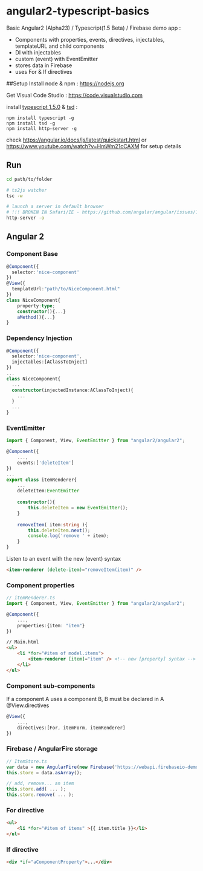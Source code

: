 # angular2-typescript-basics
Basic Angular2 (Alpha23) / Typescript(1.5 Beta) / Firebase demo app :
- Components with properties, events, directives, injectables, templateURL and child components
- DI with injectables
- custom (event) with EventEmitter
- stores data in Firebase
- uses For & If directives

##Setup
Install node & npm : https://nodejs.org

Get Visual Code Studio : https://code.visualstudio.com

install [typescript 1.5.0](http://www.typescriptlang.org) & [tsd](https://github.com/Definitelytyped/tsd#readme) :
```
npm install typescript -g
npm install tsd -g
npm install http-server -g
```
check https://angular.io/docs/js/latest/quickstart.html or https://www.youtube.com/watch?v=HmWm21cCAXM for setup details 

## Run
```bash
cd path/to/folder

# ts2js watcher
tsc -w

# launch a server in default browser 
# !!! BROKEN IN Safari/IE - https://github.com/angular/angular/issues/1640
http-server -o
```
## Angular 2
### Component Base
```typescript
@Component({
  selector:'nice-component'
})
@View({
  templateUrl:"path/to/NiceComponent.html"
})
class NiceComponent{
	property:type;
	constructor(){...}
	aMethod(){...}
}
```

### Dependency Injection
```typescript
@Component({
  selector:'nice-component',
  injectables:[AClassToInject]
})
...
class NiceComponent{
  ...
  constructor(injectedInstance:AClassToInject){
    ...
  }
  ...
}
```

### EventEmitter
```typescript
import { Component, View, EventEmitter } from "angular2/angular2";

@Component({
	...,
	events:['deleteItem']
})
...
export class itemRenderer{
	...
	deleteItem:EventEmitter
	
	constructor(){
		this.deleteItem = new EventEmitter();
	}
	
	removeItem( item:string ){
		this.deleteItem.next();
		console.log('remove ' + item);
	}
}
```
Listen to an event with the new (event) syntax

```html
<item-renderer (delete-item)="removeItem(item)" />
```

### Component properties
```typescript
// itemRenderer.ts
import { Component, View, EventEmitter } from "angular2/angular2";

@Component({
	...,
	properties:{item: "item"}
})
```

```html
// Main.html 
<ul>
	<li *for="#item of model.items"> 
		<item-renderer [item]="item" /> <!-- new [property] syntax -->
	</li>
</ul>
```
### Component sub-components
If a component A uses a component B, B must be declared in A @View.directives

```typescript
@View({
	...,
	directives:[For, itemForm, itemRenderer]
})

```

### Firebase / AngularFire storage 
```typescript
// ItemStore.ts
var data = new AngularFire(new Firebase('https://webapi.firebaseio-demo.com/test'));
this.store = data.asArray();

// add, remove... an item
this.store.add( ... );
this.store.remove( ... );

```

### For directive 
```html
<ul>
	<li *for="#item of items" >{{ item.title }}</li>
</ul>
```

### If directive 
```html
<div *if="aComponentProperty">...</div>
```